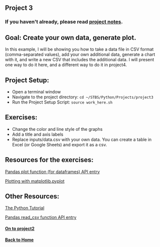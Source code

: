 ## Project 3

### If you haven't already, please read [project notes](../README.md).

## Goal: Create your own data, generate plot.

In this example, I will be showing you how to take a data file in CSV format (comma-separated values), add your own additional data, generate a chart with it, and write a new CSV that includes the additional data. I will present one way to do it here, and a different way to do it in project4.

## Project Setup:

- Open a terminal window
- Navigate to the project directory: `cd ~/STBS/Python/Projects/project3`
- Run the Project Setup Script: `source work_here.sh`

## Exercises:

- Change the color and line style of the graphs
- Add a title and axis labels
- Replace inputs/data.csv with your own data. You can create a table in Excel (or Google Sheets) and export it as a csv.

## Resources for the exercises:

[Pandas plot function (for dataframes) API entry](https://pandas.pydata.org/pandas-docs/stable/reference/api/pandas.DataFrame.plot.html?highlight=plot#pandas.DataFrame.plot)

[Plotting with matplotlib.pyplot](https://matplotlib.org/3.1.0/tutorials/introductory/pyplot.html)

## Other Resources:

[The Python Tutorial](https://docs.python.org/3/tutorial/index.html)

[Pandas read_csv function API entry](https://pandas.pydata.org/pandas-docs/stable/reference/api/pandas.read_csv.html)

#### [On to project2](../project2/README.md)

#### [Back to Home](https://skiptheboringstuff.com)
